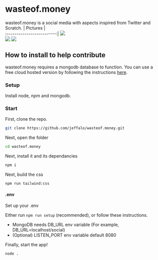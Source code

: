 # wasteof.money
wasteof.money is a social media with aspects inspired from Twitter and Scratch. 
| Pictures             |  
:-------------------------:|
![](https://user-images.githubusercontent.com/64214252/101201862-5e1c9f00-3636-11eb-8872-fed504864817.png)  
![](https://user-images.githubusercontent.com/40470736/101082518-ddb15c00-35ab-11eb-933b-babb15b19cd3.png) 
![](https://user-images.githubusercontent.com/40470736/101082530-e2761000-35ab-11eb-9728-373d29ab7579.png)  
## How to install to help contribute
wasteof.money requires a mongodb database to function. You can use a free cloud hosted version by following the instructions [here](https://github.com/jeffalo/wasteof.money/blob/master/docs/server.md).
### Setup 
Install node, npm and mongodb.

### Start
First, clone the repo.
```sh 
git clone https://github.com/jeffalo/wasteof.money.git
```
Next, open the folder
```sh 
cd wasteof.money
```
Next, install it and its dependancies
```sh 
npm i
```
Next, build the css
```sh
npm run tailwind:css
```

#### .env
Set up your .env

Either run ``npm run setup`` (recommended), or follow these instructions.
- MongoDB needs DB_URL env variable (For example, DB_URL=localhost/social)
- (Optional) LISTEN_PORT env variable default 8080

Finally, start the app!

```sh 
node .
```








